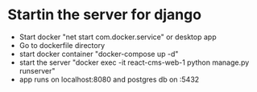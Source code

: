 # Startin the server for django

- Start docker "net start com.docker.service" or desktop app
- Go to dockerfile directory
- start docker container "docker-compose up -d"
- start the server "docker exec -it react-cms-web-1 python manage.py runserver"
- app runs on localhost:8080 and postgres db on :5432

